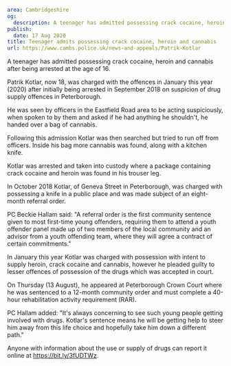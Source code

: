 ```yaml
area: Cambridgeshire
og:
  description: A teenager has admitted possessing crack cocaine, heroin and cannabis after being arrested at the age of 16.
publish:
  date: 17 Aug 2020
title: Teenager admits possessing crack cocaine, heroin and cannabis
url: https://www.cambs.police.uk/news-and-appeals/Patrik-Kotlar
```

A teenager has admitted possessing crack cocaine, heroin and cannabis after being arrested at the age of 16.

Patrik Kotlar, now 18, was charged with the offences in January this year (2020) after initially being arrested in September 2018 on suspicion of drug supply offences in Peterborough.

He was seen by officers in the Eastfield Road area to be acting suspiciously, when spoken to by them and asked if he had anything he shouldn't, he handed over a bag of cannabis.

Following this admission Kotlar was then searched but tried to run off from officers. Inside his bag more cannabis was found, along with a kitchen knife.

Kotlar was arrested and taken into custody where a package containing crack cocaine and heroin was found in his trouser leg.

In October 2018 Kotlar, of Geneva Street in Peterborough, was charged with possessing a knife in a public place and was made subject of an eight-month referral order.

PC Beckie Hallam said: "A referral order is the first community sentence given to most first-time young offenders, requiring them to attend a youth offender panel made up of two members of the local community and an advisor from a youth offending team, where they will agree a contract of certain commitments."

In January this year Kotlar was charged with possession with intent to supply heroin, crack cocaine and cannabis, however he pleaded guilty to lesser offences of possession of the drugs which was accepted in court.

On Thursday (13 August), he appeared at Peterborough Crown Court where he was sentenced to a 12-month community order and must complete a 40-hour rehabilitation activity requirement (RAR).

PC Hallam added: "It's always concerning to see such young people getting involved with drugs. Kotlar's sentence means he will be getting help to steer him away from this life choice and hopefully take him down a different path."

Anyone with information about the use or supply of drugs can report it online at https://bit.ly/3fUDTWz.
